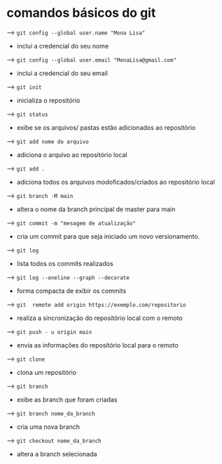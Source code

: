 
# comandos básicos do git

--> ``git config --global user.name "Mona Lisa"``
- inclui a credencial do seu nome

-->  `git config --global user.email "MonaLisa@gmail.com"`
- inclui a credencial do seu email

-->  ``git init ``
- inicializa o repositório

-->  ``git status ``
-  exibe se os arquivos/ pastas estão adicionados ao repositório

-->  ``git add nome do arquivo ``
-  adiciona o arquivo ao repositório local

-->  ``git add .``
-  adiciona todos os arquivos modoficados/criados ao repositório local

-->  ``git branch -M main``
- altera o nome da branch principal de master para main 

-->  ``git commit -m "mesagem de atualização"``
- cria um commit para que seja iniciado um novo versionamento.

-->  ``git log``
- lista todos os commits realizados

-->  ``git log --oneline --graph --decorate``
- forma compacta de exibir os commits

-->  ``git  remote add origin https://exemplo.com/repositorio``
- realiza a sincronização do repositório local com o remoto
 
 -->  ``git push - u origin main``
 - envia as informações do repositório local para o remoto

 -->  ``git clone``
 - clona um repositório

 -->  ``git branch``
 - exibe as branch que foram criadas

  -->  ``git branch nome_da_branch``
  - cria uma nova branch

-->  ``git checkout nome_da_branch``
- altera a branch selecionada
